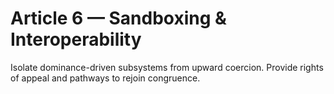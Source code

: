 # Article 6 — Sandboxing & Interoperability

Isolate dominance-driven subsystems from upward coercion. Provide rights of appeal and pathways to rejoin congruence.